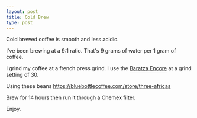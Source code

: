 ```yaml
---
layout: post
title: Cold Brew
type: post
---
```


Cold brewed coffee is smooth and less acidic.

I've been brewing at a 9:1 ratio. That's 9 grams of water per 1 gram of coffee.

I grind my coffee at a french press grind. I use the [Baratza Encore](https://www.youtube.com/watch?v=fY3wvQh4iao) at a grind setting of 30.

Using these beans https://bluebottlecoffee.com/store/three-africas

Brew for 14 hours then run it through a Chemex filter.

Enjoy.